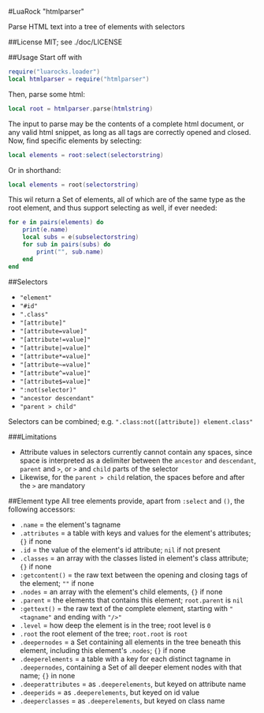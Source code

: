 #LuaRock "htmlparser"

Parse HTML text into a tree of elements with selectors

##License
MIT; see ./doc/LICENSE

##Usage
Start off with
```lua
require("luarocks.loader")
local htmlparser = require("htmlparser")
```
Then, parse some html:
```lua
local root = htmlparser.parse(htmlstring)
```
The input to parse may be the contents of a complete html document, or any valid html snippet, as long as all tags are correctly opened and closed.
Now, find specific elements by selecting:
```lua
local elements = root:select(selectorstring)
```
Or in shorthand:
```lua
local elements = root(selectorstring)
```
This wil return a Set of elements, all of which are of the same type as the root element, and thus support selecting as well, if ever needed:
```lua
for e in pairs(elements) do
	print(e.name)
	local subs = e(subselectorstring)
	for sub in pairs(subs) do
		print("", sub.name)
	end
end
```

##Selectors
- `"element"`
- `"#id"`
- `".class"`
- `"[attribute]"`
- `"[attribute=value]"`
- `"[attribute!=value]"`
- `"[attribute|=value]"`
- `"[attribute*=value]"`
- `"[attribute~=value]"`
- `"[attribute^=value]"`
- `"[attribute$=value]"`
- `":not(selector)"`
- `"ancestor descendant"`
- `"parent > child"`

Selectors can be combined; e.g. `".class:not([attribute]) element.class"`

###Limitations
- Attribute values in selectors currently cannot contain any spaces, since space is interpreted as a delimiter between the `ancestor` and `descendant`, `parent` and `>`, or `>` and `child` parts of the selector
- Likewise, for the `parent > child` relation, the spaces before and after the `>` are mandatory

##Element type
All tree elements provide, apart from `:select` and `()`, the following accessors:
- `.name` = the element's tagname
- `.attributes` = a table with keys and values for the element's attributes; `{}` if none
- `.id` = the value of the element's id attribute; `nil` if not present
- `.classes` = an array with the classes listed in element's class attribute; `{}` if none
- `:getcontent()` = the raw text between the opening and closing tags of the element; `""` if none
- `.nodes` = an array with the element's child elements, `{}` if none
- `.parent` = the elements that contains this element; `root.parent` is `nil`
- `:gettext()` = the raw text of the complete element, starting with `"<tagname"` and ending with `"/>"`
- `.level` = how deep the element is in the tree; root level is `0`
- `.root` the root element of the tree; `root.root` is `root`
- `.deepernodes` = a Set containing all elements in the tree beneath this element, including this element's `.nodes`; `{}` if none
- `.deeperelements` = a table with a key for each distinct tagname in `.deepernodes`, containing a Set of all deeper element nodes with that name; `{}` in none
- `.deeperattributes` = as `.deeperelements`, but keyed on attribute name
- `.deeperids` = as `.deeperelements`, but keyed on id value
- `.deeperclasses` = as `.deeperelements`, but keyed on class name
